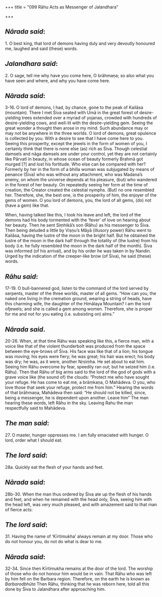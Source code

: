 +++
title = "099 Rāhu Acts as Messenger of Jalandhara"

+++
 

## *Nārada said*:

1\. O best king, that lord of demons having duly and very devoutly honoured me, laughed and said (these) words.

## *Jalandhara said*:

2\. O sage, tell me why have you come here, O brāhmaṇa; so also what you have seen and where, and why you have come here.

## *Nārada said*:

3-16. O lord of demons, I had, by chance, gone to the peak of Kailāsa (mountain). There I met Śiva seated with Umā in the great forest of desire-yielding trees extended over a myriad of yojanas, crowded with hundreds of desire-yielding cows, and well-lit with the desire-yielding gem. Seeing the great wonder a thought then arose in my mind. Such abundance may or may not be anywhere in the three worlds. O lord of demons, great opulence is collected by you. With a desire to see that I have come here to you. Seeing this prosperity, except the jewels in the form of women of you, I certainly think that there is none else (as) rich as Śiva. Though celestial damsels and nāga damsels are under your control, yet they are not certainly like Pārvatī in beauty, in whose ocean of beauty formerly Brahmā got murged [?] and lost his fortitude. Who else can be compared with her? Formerly by her in the form of a bhilla woman was subjugated by means of penance (Śiva) who was without any attachment, who was Madana’s enemy, on whom the universe depends at his pleasure, (but) who wandered in the forest of her beauty. On repeatedly seeing her form at the time of creation, the Creator created the celestial nymphs. (But) no one resembled her. Therefore, she, the best one, is the prosperity of him, the enjoyer of the gems of women. O you lord of demons, you, the lord of all gems, (do) not (have a gem) like that.

When, having talked like this, I took his leave and left, the lord of the demons had his body tormented with the ‘fever’ of love on hearing about her beauty. Then he sent Siṃhikā’s son (Rāhu) as his messenger to Śiva. Then being deluded a little by Viṣṇu’s Māyā (illusory power) Rāhu went to Kailāsa, having the lustre of the moon in the bright half. But he obtained the lustre of the moon in the dark half through the totality of (the lustre) from his body (i.e. he fully resembled the moon in the dark half of the month). Śiva was informed (of his arrival), and by his order he was taken in by Nandin. Urged by the indication of the creeper-like brow (of Śiva), he said (these) words.

## *Rāhu said*:

17-19. O bull-bannered god, listen to the command of the lord served by serpents, master of the three worlds, master of all gems. “How can you, the naked one living in the cremation ground, wearing a string of heads, have this charming wife, the daughter of the Himālaya Mountain? I am the lord ofjewels; and she is called a gem among women. Therefore, she is proper for me and not for you eating (i.e. subsisting on) alms.”

## *Nārada said*.

20-26. When, at that time Rāhu was speaking like this, a fierce man, with a voice like that of the violent thunderbolt was produced from the space between the eye-brows of Śiva. His face was like that of a lion; his tongue was moving; his eyes were fiery; he was great; his hair was erect; his body was dry; he was, as it were, another Nṛsiṃha. He set about to eat him. Seeing him Rāhu overcome by fear, speedily ran out; but he seized him (i.e. Rāhu). Then that Rāhu of big arms said to the lord of the god of gods with a grave voice like (the sound of) the clouds: “Protect me who have sought your refuge. He has come to eat me, a brāṃkaṇa, O Mahādeva. O you, who love those that seek your refuge, protect me from him.” Hearing the words of that brāhmaṇa, Mahādeva then said: “He should not be killed, since, being a messenger, he is dependent upon another. Leave him” The man hearing these words, left Rāhu in the sky. Leaving Rahu the man respectfully said to Mahādeva.

## *The man said*:

27\. O master, hunger oppresses me. I am fully emaciated with hunger. O lord, order what I should eat.

## *The lord said*:

28a. Quickly eat the flesh of your hands and feet.

## *Nārada said*:

28b-30. When the man thus ordered by Śiva ate up the flesh of his hands and feet, and when he remained with the head only, Śiva, seeing him with the head left, was very much pleased, and with amazement said to that man of fierce acts:

## *The lord said*:

31\. Having the name of ‘Kīrtimukha’ always remain at my door. Those who do not honour you, do not do what is dear to me.

## *Nārada said*:

32-34. Since then Kīrtimukha remains at the door of the lord. The worship of those who do not honour him would be in vain. That Rāhu who was left by him fell on the Barbara region. Therefore, on the earth he is known as *Barbarodbhūta* Then Rāhu, thinking that he was reborn here, told all this done by Śiva to Jalandhara after approaching him.



